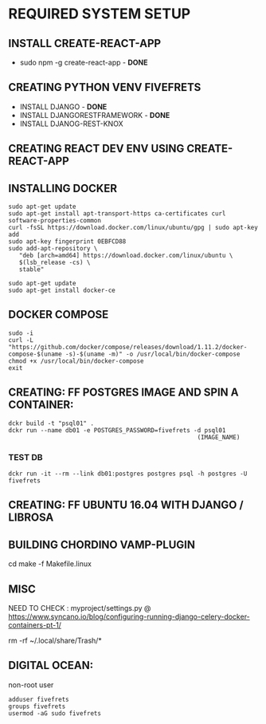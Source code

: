 # REQUIRED SYSTEM SETUP


## INSTALL CREATE-REACT-APP
- sudo npm -g create-react-app - **DONE**

## CREATING PYTHON VENV FIVEFRETS
- INSTALL DJANGO - **DONE**
- INSTALL DJANGORESTFRAMEWORK - **DONE**
- INSTALL DJANOG-REST-KNOX

## CREATING REACT DEV ENV USING CREATE-REACT-APP

## INSTALLING DOCKER
~~~~
sudo apt-get update
sudo apt-get install apt-transport-https ca-certificates curl software-properties-common
curl -fsSL https://download.docker.com/linux/ubuntu/gpg | sudo apt-key add
sudo apt-key fingerprint 0EBFCD88
sudo add-apt-repository \
   "deb [arch=amd64] https://download.docker.com/linux/ubuntu \
   $(lsb_release -cs) \
   stable"

sudo apt-get update
sudo apt-get install docker-ce

~~~~

## DOCKER COMPOSE
~~~~
sudo -i
curl -L "https://github.com/docker/compose/releases/download/1.11.2/docker-compose-$(uname -s)-$(uname -m)" -o /usr/local/bin/docker-compose
chmod +x /usr/local/bin/docker-compose
exit
~~~~

## CREATING: FF POSTGRES IMAGE AND SPIN A CONTAINER:
~~~~
dckr build -t "psql01" .
dckr run --name db01 -e POSTGRES_PASSWORD=fivefrets -d psql01
                                                     (IMAGE_NAME)
~~~~
### TEST DB
~~~~
dckr run -it --rm --link db01:postgres postgres psql -h postgres -U fivefrets
~~~~

## CREATING: FF UBUNTU 16.04 WITH DJANGO / LIBROSA

## BUILDING CHORDINO VAMP-PLUGIN

cd <path to nnls-chorma source>
make -f Makefile.linux


## MISC
NEED TO CHECK : myproject/settings.py @ https://www.syncano.io/blog/configuring-running-django-celery-docker-containers-pt-1/


rm -rf ~/.local/share/Trash/*

## DIGITAL OCEAN:

non-root user
~~~~
adduser fivefrets
groups fivefrets
usermod -aG sudo fivefrets
~~~~